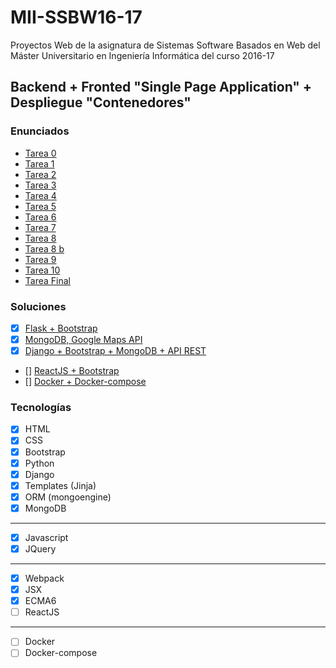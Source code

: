 # MII-SSBW16-17

Proyectos Web de la asignatura de Sistemas Software Basados en Web del Máster Universitario en Ingeniería Informática del curso 2016-17

## Backend + Fronted "Single Page Application" + Despliegue "Contenedores"

### Enunciados
+ [Tarea 0](https://github.com/mmaguero/MII-SSBW16-17/blob/master/Tarea_0.html)
+ [Tarea 1](https://github.com/mmaguero/MII-SSBW16-17/blob/master/Tarea_1.html)
+ [Tarea 2](https://github.com/mmaguero/MII-SSBW16-17/blob/master/Tarea_2.html)
+ [Tarea 3](https://github.com/mmaguero/MII-SSBW16-17/blob/master/Tarea_3.html)
+ [Tarea 4](https://github.com/mmaguero/MII-SSBW16-17/blob/master/Tarea_4.html)
+ [Tarea 5](https://github.com/mmaguero/MII-SSBW16-17/blob/master/Tarea_5.html)
+ [Tarea 6](https://github.com/mmaguero/MII-SSBW16-17/blob/master/Tarea_6.html)
+ [Tarea 7](https://github.com/mmaguero/MII-SSBW16-17/blob/master/Tarea_7.html)
+ [Tarea 8](https://github.com/mmaguero/MII-SSBW16-17/blob/master/Tarea_8.html)
+ [Tarea 8 b](https://github.com/mmaguero/MII-SSBW16-17/blob/master/Tarea_8.b.html)
+ [Tarea 9](https://github.com/mmaguero/MII-SSBW16-17/blob/master/Tarea_9.html)
+ [Tarea 10](https://github.com/mmaguero/MII-SSBW16-17/blob/master/Tarea_10.html)
+ [Tarea Final](https://github.com/mmaguero/MII-SSBW16-17/blob/master/Entrega.html)

### Soluciones
- [x] [Flask + Bootstrap](https://github.com/mmaguero/MII-SSBW16-17/tree/master/flaskapp)
- [x] [MongoDB, Google Maps API](https://github.com/mmaguero/MII-SSBW16-17/tree/master/persistencia)
- [x] [Django + Bootstrap + MongoDB + API REST](https://github.com/mmaguero/MII-SSBW16-17/tree/master/venvs)
- [] [ReactJS + Bootstrap](https://github.com/mmaguero/MII-SSBW16-17/tree/master/frontend)
- [] [Docker + Docker-compose](https://github.com/mmaguero/MII-SSBW16-17/tree/master/deploy)

### Tecnologías
- [x] HTML
- [x] CSS
- [x] Bootstrap
- [x] Python
- [x] Django
- [x] Templates (Jinja)
- [x] ORM (mongoengine)
- [x] MongoDB
-----
- [x] Javascript
- [x] JQuery
---
- [x] Webpack
- [x] JSX
- [x] ECMA6
- [ ] ReactJS
-----
- [ ] Docker 
- [ ] Docker-compose
